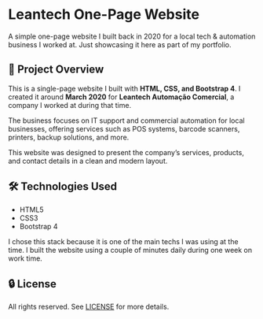 # Leantech One-Page Website
A simple one-page website I built back in 2020 for a local tech &amp; automation business I worked at. Just showcasing it here as part of my portfolio.

## 🧾 Project Overview
This is a single-page website I built with **HTML, CSS, and Bootstrap 4**. I created it around **March 2020** for **Leantech Automação Comercial**, a company I worked at during that time.

The business focuses on IT support and commercial automation for local businesses, offering services such as POS systems, barcode scanners, printers, backup solutions, and more.

This website was designed to present the company’s services, products, and contact details in a clean and modern layout.

## 🛠️ Technologies Used
- HTML5  
- CSS3  
- Bootstrap 4  

I chose this stack because it is one of the main techs I was using at the time. I built the website using a couple of minutes daily during one week on work time.


## 🔒 License
All rights reserved. See [LICENSE](./LICENSE) for more details.
